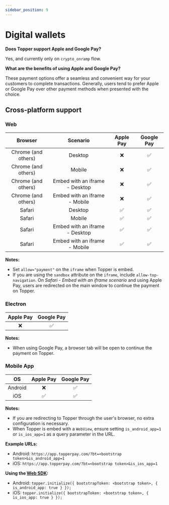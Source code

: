 ```yaml
---
sidebar_position: 9
---
```


# Digital wallets

**Does Topper support Apple and Google Pay?**

Yes, and currently only on `crypto_onramp` flow.

**What are the benefits of using Apple and Google Pay?**

These payment options offer a seamless and convenient way for your customers to complete transactions. Generally, users tend to prefer Apple or Google Pay over other payment methods when presented with the choice.

## Cross-platform support

### Web

| Browser | Scenario | Apple Pay | Google Pay |
|:-------:|:--------:|:---------:|:----------:|
| Chrome (and others) | Desktop |    ❌     |     ✅     |
| Chrome (and others) | Mobile |    ❌     |     ✅     |
| Chrome (and others) | Embed with an iframe - Desktop |    ❌     |     ✅     |
| Chrome (and others) | Embed with an iframe - Mobile |    ❌     |     ✅     |
| Safari | Desktop |    ✅     |     ✅     |
| Safari | Mobile |    ✅     |     ✅     |
| Safari | Embed with an iframe - Desktop | ✅ |     ✅     |
| Safari | Embed with an iframe - Mobile | ✅ |     ✅     |

**Notes:**
- Set `allow="payment"` on the `iframe` when Topper is embed.
- If you are using the `sandbox` attribute on the `iframe`, include `allow-top-navigation`. On *Safari - Embed with an iframe scenario* and using Apple Pay, users are redirected on the main window to continue the payment on Topper.

### Electron

|  Apple Pay | Google Pay |
|:----------:|:----------:|
|     ❌      |     ✅     |

**Notes:**
- When using Google Pay, a browser tab will be open to continue the payment on Topper.

### Mobile App

|    OS    | Apple Pay | Google Pay |
|:-------:|:---------:|:----------:|
| Android |     ❌     |     ✅     |
|   iOS   |     ✅     |     ✅     |

**Notes:**
- If you are redirecting to Topper through the user's browser, no extra configuration is necessary.
- When Topper is embed with a `WebView`, ensure setting `is_android_app=1` or `is_ios_app=1` as a query parameter in the URL.

**Example URLs:**
- Android: `https://app.topperpay.com/?bt=<bootstrap token>&is_android_app=1`
- iOS: `https://app.topperpay.com/?bt=<bootstrap token>&is_ios_app=1`

**Using the [Web SDK](./web-sdk.md):**

- Android: `topper.initialize({ bootstrapToken: <bootstrap token>, { is_android_app: true } });`
- iOS: `topper.initialize({ bootstrapToken: <bootstrap token>, { is_ios_app: true } });`